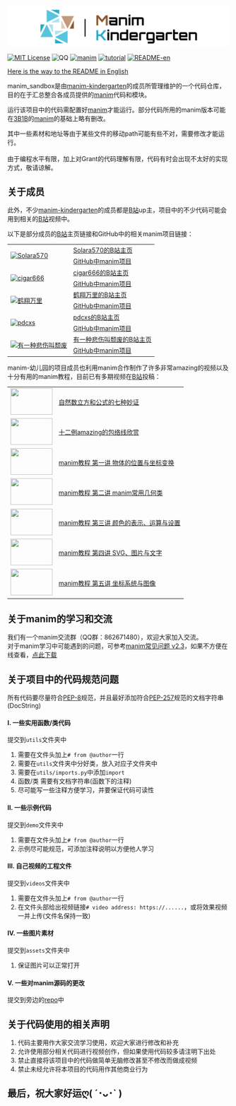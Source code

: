 [![logo](assets/logo.png)](https://github.com/manim-kindergarten)

[![MIT License](https://img.shields.io/badge/license-MIT-blue.svg?style=flat)](http://choosealicense.com/licenses/mit/)
![QQ](https://img.shields.io/badge/QQ-862671480-red.svg?style=flat)
[![manim](https://img.shields.io/badge/manim-ver.MK-orange.svg)](https://github.com/manim-kindergarten/manim)
[![tutorial](https://img.shields.io/badge/tutorial-on_bilibili-ff69b4.svg)](https://space.bilibili.com/171431343/favlist?fid=947158443)
[![README-en](https://img.shields.io/badge/README-en-brightgreen)](https://github.com/manim-kindergarten/manim_sandbox/blob/master/README-EN.md)

[Here is the way to the README in English](https://github.com/manim-kindergarten/manim_sandbox/blob/master/README-EN.md)

manim_sandbox是由[manim-kindergarten](https://github.com/manim-kindergarten)的成员所管理维护的一个代码仓库，目的在于汇总整合各成员提供的[manim](https://github.com/3b1b/manim)代码和模块。

运行该项目中的代码需配置好[manim](https://github.com/3b1b/manim)才能运行。部分代码所用的manim版本可能在[3B1B](https://github.com/3b1b)的[manim](https://github.com/3b1b/manim)的基础上略有删改。

其中一些素材和地址等由于某些文件的移动path可能有些不对，需要修改才能运行。<br>  
由于编程水平有限，加上对Grant的代码理解有限，代码有时会出现不太好的实现方式，敬请谅解。

## 关于成员

此外，不少[manim-kindergarten](https://github.com/manim-kindergarten)的成员都是[B站](https://www.bilibili.com/)up主，项目中的不少代码可能会用到相关的[B站](https://www.bilibili.com/)视频中。<br>

以下是部分成员的[B站](https://www.bilibili.com/)主页链接和GitHub中的相关manim项目链接：

<table>
  <tr>
    <td rowspan="2">
      <a href="https://github.com/Solara570" target="_blank">
        <img src="https://avatars3.githubusercontent.com/u/21032813?s=460&u=43ba8a5a95fe1bc00bd7baedcd2c63987426faa6&v=4" alt="Solara570" width="60" height="60">
      </a>
    </td>
    <td><a href="https://space.bilibili.com/3557916/">Solara570的B站主页</a></td>
  </tr>
  <tr>
    <td><a href="https://github.com/Solara570/demo-solara">GitHub中manim项目</a></td>
  </tr>
  <tr>
    <td rowspan="2">
      <a href="https://github.com/cigar666" target="_blank">
        <img src="https://avatars0.githubusercontent.com/u/37494715?s=400&u=1c0608b3aaeee0116720a5bc79bb55738ef14277&v=4" alt="cigar666" width="60"
        height="60">
      </a>
    </td>
    <td><a href="https://space.bilibili.com/66806831/">cigar666的B站主页</a></td>
  </tr>
  <tr>
    <td><a href="https://github.com/cigar666/my_manim_projects">GitHub中manim项目</a></td>
  </tr>
  <tr>
    <td rowspan="2">
      <a href="https://github.com/Tony031218" target="_blank">
        <img src="https://avatars1.githubusercontent.com/u/44120331?s=460&u=fd846e0820e2880970eb1081ea4a47f84a8708db&v=4" alt="鹤翔万里" width="60"
        height="60">
      </a>
    </td>
    <td><a href="https://space.bilibili.com/171431343/">鹤翔万里的B站主页</a></td>
  </tr>
  <tr>
    <td><a href="https://github.com/Tony031218/manim_projects">GitHub中manim项目</a></td>
  </tr>
  <tr>
    <td rowspan="2">
      <a href="https://github.com/pdcxs" target="_blank">
        <img src="https://avatars0.githubusercontent.com/u/3760797?s=460&u=f410435b95a8ed363008daef04b67fbb627260ee&v=4" alt="pdcxs" width="60"
        height="60">
      </a>
    </td>
    <td><a href="https://space.bilibili.com/10707223/">pdcxs的B站主页</a></td>
  </tr>
  <tr>
    <td><a href="https://github.com/pdcxs/ManimProjects">GitHub中manim项目</a></td>
  </tr>
  <tr>
    <td rowspan="2">
      <a href="https://github.com/136108Haumea" target="_blank" alt="有一种悲伤叫颓废">
        <img src="https://avatars0.githubusercontent.com/u/61341382?s=460&u=9e467aec700e2024c2583112f2388c0234ccc3d6&v=4" alt="有一种悲伤叫颓废" width="60"
        height="60">
      </a>
    </td>
    <td><a href="https://space.bilibili.com/387821788/">有一种悲伤叫颓废的B站主页</a></td>
  </tr>
  <tr>
    <td><a href="https://github.com/136108Haumea/my-manim">GitHub中manim项目</a></td>
  </tr>
</table>

manim-幼儿园的项目成员也利用manim合作制作了许多非常amazing的视频以及十分有用的manim教程，目前已有多期视频在[B站](https://www.bilibili.com/)投稿：

<table>
  <tr>
    <td>
      <a href="https://www.bilibili.com/video/BV1P741117QQ" target="_blank">
        <img src="https://i2.hdslb.com/bfs/archive/d178fe90ac1baef6e73ea2a2721394131a8794e1.jpg@380w_240h_100Q_1c.webp" width="95" height="60">
      </a>
    </td>
    <td><a href="https://www.bilibili.com/video/BV1P741117QQ">自然数立方和公式的七种妙证</a></td>
  </tr>
  <tr>
    <td>
      <a href="https://www.bilibili.com/video/BV1zC4y147T3" target="_blank">
        <img src="https://i1.hdslb.com/bfs/archive/b4c992889f88dbda1c940c8c3705f46d58de3962.jpg@380w_240h_100Q_1c.webp" width="95" height="60">
      </a>
    </td>
    <td><a href="https://www.bilibili.com/video/BV1zC4y147T3">十二例amazing的包络线欣赏</a></td>
  </tr>
  <tr>
    <td>
      <a href="https://www.bilibili.com/video/BV1p54y197cC" target="_blank">
        <img src="https://i2.hdslb.com/bfs/archive/cdb967d3a2191130fa649a220d79ec54f2d4fcbb.jpg@380w_240h_100Q_1c.webp" width="95" height="60">
      </a>
    </td>
    <td><a href="https://www.bilibili.com/video/BV1p54y197cC">manim教程 第一讲 物体的位置与坐标变换</a></td>
  </tr>
  <tr>
    <td>
      <a href="https://www.bilibili.com/video/BV1kA411b7kq" target="_blank">
        <img src="https://i1.hdslb.com/bfs/archive/fdacbf3a0a301e3d91e45e26c5bd2e79cf512292.jpg@380w_240h_100Q_1c.webp" width="95" height="60">
      </a>
    </td>
    <td><a href="https://www.bilibili.com/video/BV1kA411b7kq">manim教程 第二讲 manim常用几何类</a></td>
  </tr>
  <tr>
    <td>
      <a href="https://www.bilibili.com/video/BV1vZ4y1x7hT" target="_blank">
        <img src="https://i1.hdslb.com/bfs/archive/2076509b9257d9549cb24a18c8bd52664aff7c61.jpg@380w_240h_100Q_1c.webp" width="95" height="60">
      </a>
    </td>
    <td><a href="https://www.bilibili.com/video/BV1vZ4y1x7hT" title="这个是翔鸽单独完成哒">manim教程 第三讲 颜色的表示、运算与设置</a></td>
  </tr>
  <tr>
    <td>
      <a href="https://www.bilibili.com/video/BV1CC4y1H7kp" target="_blank">
        <img src="https://i2.hdslb.com/bfs/archive/77b304cd3bee503872e1107cffb5e3b73be745cf.jpg@380w_240h_100Q_1c.webp" width="95" height="60">
      </a>
    </td>
    <td><a href="https://www.bilibili.com/video/BV1CC4y1H7kp" title="这个也是翔鸽单独完成哒">manim教程 第四讲 SVG、图片与文字</a></td>
  </tr>
  <tr>
    <td>
      <a href="https://www.bilibili.com/video/BV1ug4y1q7nu/" target="_blank">
        <img src="https://i1.hdslb.com/bfs/archive/43e1395c6e463535e7b445510a0e6479275c28cf.jpg@380w_240h_100Q_1c.webp" width="95" height="60">
      </a>
    </td>
    <td><a href="https://www.bilibili.com/video/BV1ug4y1q7nu/" title="这个还是翔鸽单独完成哒">manim教程 第五讲 坐标系统与图像</a></td>
  </tr>
</table>

## 关于manim的学习和交流

我们有一个manim交流群（QQ群：862671480），欢迎大家加入交流。<br>
对于manim学习中可能遇到的问题，可参考[manim常见问题 v2.3](https://github.com/manim-kindergarten/manim_sandbox/blob/master/documents/manim%E5%B8%B8%E8%A7%81%E9%97%AE%E9%A2%98v2.3.pdf)，如果不方便在线查看，[点此下载](https://github.com/manim-kindergarten/manim_sandbox/blob/master/documents/manim%E5%B8%B8%E8%A7%81%E9%97%AE%E9%A2%98v2.3.pdf?raw=True)<br>

## 关于项目中的代码规范问题

所有代码要尽量符合[PEP-8](https://www.python.org/dev/peps/pep-0008/)规范，并且最好添加符合[PEP-257](https://www.python.org/dev/peps/pep-0257/)规范的文档字符串(DocString)

#### Ⅰ. 一些实用函数/类代码
提交到`utils`文件夹中
  1. 需要在文件头加上`# from @author`一行
  2. 需要在`utils`文件夹中分好类，放入对应子文件夹中
  3. 需要在`utils/imports.py`中添加`import`
  4. 函数/类 需要有文档字符串(函数下的注释)
  5. 尽可能写一些注释方便学习，并要保证代码可读性
#### Ⅱ. 一些示例代码
提交到`demo`文件夹中
  1. 需要在文件头加上`# from @author`一行
  2. 示例尽可能规范，可添加注释说明以方便他人学习
#### Ⅲ. 自己视频的工程文件
提交到`videos`文件夹中
  1. 需要在文件头加上`# from @author`一行
  2. 在文件头部给出视频链接`# video address: https://......`，或将效果视频一并上传(文件名保持一致)
#### Ⅳ. 一些图片素材
提交到`assets`文件夹中
  1. 保证图片可以正常打开
#### Ⅴ. 一些对manim源码的更改
提交到旁边的[repo](https://github.com/manim-kindergarten/manim)中

## 关于代码使用的相关声明

  1. 代码主要用作大家交流学习使用，欢迎大家进行修改和补充<br>
  2. 允许使用部分相关代码进行视频创作，但如果使用代码较多请注明下出处<br>
  3. 禁止直接将该项目中的代码做简单无脑修改甚至不修改而做成视频<br>
  4. 禁止未经允许将本项目的代码用作其他商业行为<br>


最后，祝大家好运ღ( ´･ᴗ･` )
------------------
